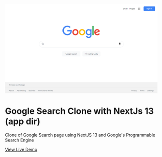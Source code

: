 ![screenshot of imdb clone](screenshots/google_clone_home.png)

# Google Search Clone with NextJs 13 (app dir)

Clone of Google Search page using NextJS 13 and Google's Programmable Search Engine

[View Live Demo](https://google-clone-nextjs13-black.vercel.app/)